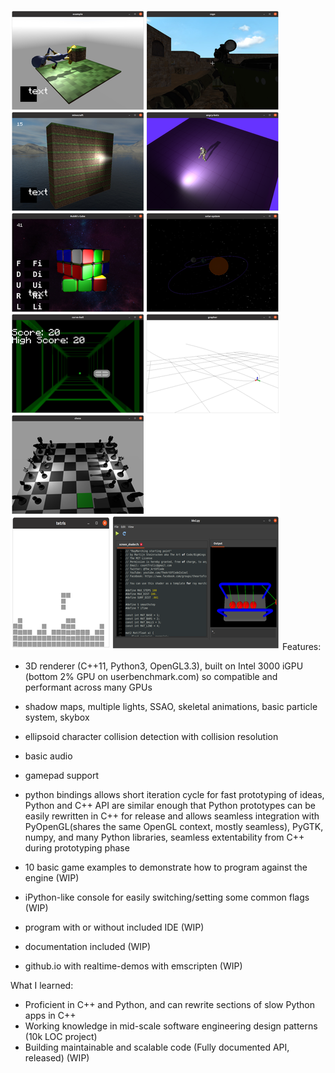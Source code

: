![alt text](https://github.com/jackw1111/3d-graphics-project/blob/master/engine.png?raw=true)
Features:

- 3D renderer (C++11, Python3, OpenGL3.3), built on Intel 3000 iGPU (bottom 2% GPU on userbenchmark.com) so compatible and performant across many GPUs

- shadow maps, multiple lights, SSAO, skeletal animations, basic particle system, skybox

- ellipsoid character collision detection with collision resolution

- basic audio

- gamepad support

- python bindings allows short iteration cycle for fast prototyping of ideas, Python and C++ API are similar enough that Python prototypes can be easily rewritten in C++ for release and allows seamless integration with PyOpenGL(shares the same OpenGL context, mostly seamless), PyGTK, numpy, and many Python libraries, seamless extentability from C++ during prototyping phase

- 10 basic game examples to demonstrate how to program against the engine (WIP)

- iPython-like console for easily switching/setting some common flags (WIP)

- program with or without included IDE (WIP)

- documentation included (WIP)

- github.io with realtime-demos with emscripten (WIP)

What I learned:

- Proficient in C++ and Python, and can rewrite sections of slow Python apps in C++
- Working knowledge in mid-scale software engineering design patterns (10k LOC project)
- Building maintainable and scalable code (Fully documented API, released) (WIP)
